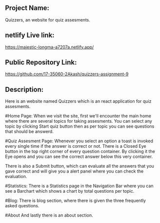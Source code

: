 ## Project Name: 
Quizzers, an website for quiz assesments.

## netlify Live link: 
https://majestic-longma-a7207a.netlify.app/

## Public Repository Link: 
https://github.com/17-35060-2Akash/quizzers-assignment-9

## Description:
Here is an website named Quizzers which is an react application for quiz assesments.

#Home Page:
When we visit the site, first we'll encounter the main home where there are several topics for taking assesments.
You can select any topic by clicking Start quiz button then as per topic you can see questions that should be answerd.

#Quiz Assesment Page:
Whenever you select an option a toast is invoked every single time if the answer is correct or not.
There is a Closed Eye button in the top right corner of every question container. By clicking it 
the Eye opens and you can see the correct answer below this very container. 

There is also a Submit button, which can evaluate all the answers that you gave correct and will give you a alert panel
where you can check the evaluation.

#Statistics:
There is a Statistics page in the Navigation Bar where you can see a Barchart which shows a chart by total questions per topic.

#Blog:
There is blog section, where there is given the three frequently asked questions.

#About
And lastly there is an about section.





